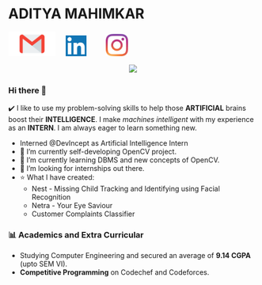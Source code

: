 # ADITYA MAHIMKAR 

[<img src="https://github.com/aditya9110/aditya9110/blob/master/gmail_logo.png" height="50">](mailto:mahimkaradi@gmail.com)
&nbsp;&nbsp;&nbsp;
[<img src="https://github.com/aditya9110/aditya9110/blob/master/Linkedin_icon.png" height="42">](Linkedin.com/in/aditya-mahimkar)
&nbsp;&nbsp;&nbsp;&nbsp;&nbsp;&nbsp;&nbsp;&nbsp;
[<img src="https://github.com/aditya9110/aditya9110/blob/master/instagram%20logo.jpg" height="45">](https://www.instagram.com/adi_9110)
<p align="center">
<img src="https://github-readme-stats.vercel.app/api?username=aditya9110&show_icons=true&theme=dark&count_private=true&include_all_commits=true&custom_title=Aditya's Stats">
</p>

### Hi there 👋
:heavy_check_mark: I like to use my problem-solving skills to help those **ARTIFICIAL** brains boost their **INTELLIGENCE**.
I make *machines intelligent* with my experience as an **INTERN**. I am always eager to learn something new.
  
- Interned @DevIncept as Artificial Intelligence Intern
- 🔭 I’m currently self-developing OpenCV project.
- 🌱 I’m currently learning DBMS and new concepts of OpenCV.
- 👯 I’m looking for internships out there.
- :star: What I have created: 
  - Nest - Missing Child Tracking and Identifying using Facial Recognition
  - Netra - Your Eye Saviour
  - Customer Complaints Classifier

### :bar_chart: Academics and Extra Curricular
- Studying Computer Engineering and secured an average of **9.14 CGPA** (upto SEM VI).
- **Competitive Programming** on Codechef and Codeforces.
